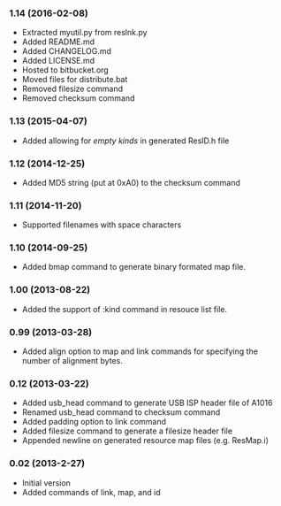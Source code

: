 ### 1.14 (2016-02-08)

- Extracted myutil.py from reslnk.py
- Added README.md
- Added CHANGELOG.md
- Added LICENSE.md
- Hosted to bitbucket.org
- Moved files for distribute.bat
- Removed filesize command
- Removed checksum command

### 1.13 (2015-04-07)

- Added allowing for *empty kinds* in generated ResID.h file

### 1.12 (2014-12-25)

- Added MD5 string (put at 0xA0) to the checksum command

### 1.11 (2014-11-20)
- Supported filenames with space characters

### 1.10 (2014-09-25)

- Added bmap command to generate binary formated map file.

### 1.00 (2013-08-22)

- Added the support of :kind command in resouce list file.

### 0.99 (2013-03-28)

- Added align option to map and link commands for specifying the number of
  alignment bytes.


### 0.12 (2013-03-22)

- Added usb_head command to generate USB ISP header file of A1016
- Renamed usb_head command to checksum command
- Added padding option to link command
- Added filesize command to generate a filesize header file
- Appended newline on generated resource map files (e.g. ResMap.i)

### 0.02 (2013-2-27)

- Initial version
- Added commands of link, map, and id

